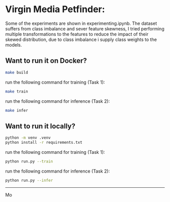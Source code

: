 # Virgin Media Petfinder:

Some of the experiments are shown in experimenting.ipynb.
The dataset suffers from class imbalance and sever feature skewness, I tried performing multiple transformations to the features to reduce the impact of their skewed distribution, due to class imbalance i supply class weights to the models.

## Want to run it on Docker?

```bash
make build
```

run the following command for training (Task 1):
```bash
make train
```

run the following command for inference (Task 2):
```bash
make infer
```

## Want to run it locally?

```bash
python -m venv .venv
python install -r requirements.txt
```

run the following command for training (Task 1):
```bash
python run.py --train
```

run the following command for inference (Task 2):
```bash
python run.py --infer
```

------
Mo
